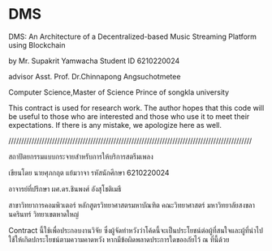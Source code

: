 # DMS

DMS: An Architecture of a Decentralized-based Music Streaming Platform using Blockchain

by
Mr. Supakrit Yamwacha Student ID 6210220024

advisor Asst. Prof. Dr.Chinnapong Angsuchotmetee

Computer Science,Master of Science
Prince of songkla university

This contract is used for research work.
The author hopes that this code will be useful to those who are interested and those who use it to meet their expectations.
If there is any mistake, we apologize here as well.


///////////////////////////////////////////////////////////////////////////////////////////////

สถาปัตยกรรมแบบกระจายสำหรับการให้บริการสตรีมเพลง

เขียนโดย
นายศุภกฤต แย้มวาจา รหัสนักศึกษา 6210220024

อาจารย์ที่ปรึกษา ผศ.ดร.ชินพงศ์ อังสุโชติเมธี

สาขาวิทยาการคอมพิวเตอร์ หลักสูตรวิทยาศาสตรมหาบัณฑิต
คณะวิทยาศาสตร์ มหาวิทยาลัยสงขลานครินทร์ วิทยาเขตหาดใหญ่

Contract นี้ใช้เพื่อประกอบงานวิจัย
ซึ่งผู้จัดทำหวังว่าโค้ดนี้จะเป็นประโยชน์ต่อผู้ที่สนใจและผู้ที่นำไปใช้ให้เกิดปกระโยชน์ตามความคาดหวัง
หากมีข้อผิดพลาดประการใดขออภัยไว้ ณ ที่นี้ด้วย
